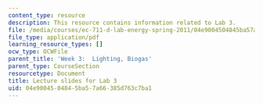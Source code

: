 ```yaml
---
content_type: resource
description: This resource contains information related to Lab 3.
file: /media/courses/ec-711-d-lab-energy-spring-2011/04e9004504845ba57a66385d763c7ba1_MITEC_711S11_lab3_pres.pdf
file_type: application/pdf
learning_resource_types: []
ocw_type: OCWFile
parent_title: 'Week 3:  Lighting, Biogas'
parent_type: CourseSection
resourcetype: Document
title: Lecture slides for Lab 3
uid: 04e90045-0484-5ba5-7a66-385d763c7ba1
---
```

